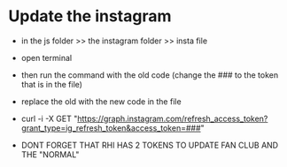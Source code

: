 # Update the instagram
+ in the js folder >> the instagram folder >> insta file 
+ open terminal
+ then run the command with the old code (change the ### to the token that is in the file)
+ replace the old with the new code in the file 

+ curl -i -X GET "https://graph.instagram.com/refresh_access_token?grant_type=ig_refresh_token&access_token=###"

+ DONT FORGET THAT RHI HAS 2 TOKENS TO UPDATE FAN CLUB AND THE "NORMAL"